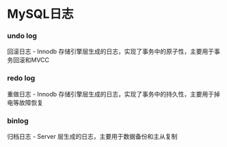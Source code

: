 # MySQL日志

### undo log

回滚日志 - Innodb 存储引擎层生成的日志，实现了事务中的原子性，主要用于事务回滚和MVCC

### redo log

重做日志 - Innodb 存储引擎层生成的日志，实现了事务中的持久性，主要用于掉电等故障恢复

### binlog

归档日志 - Server 层生成的日志，主要用于数据备份和主从复制



